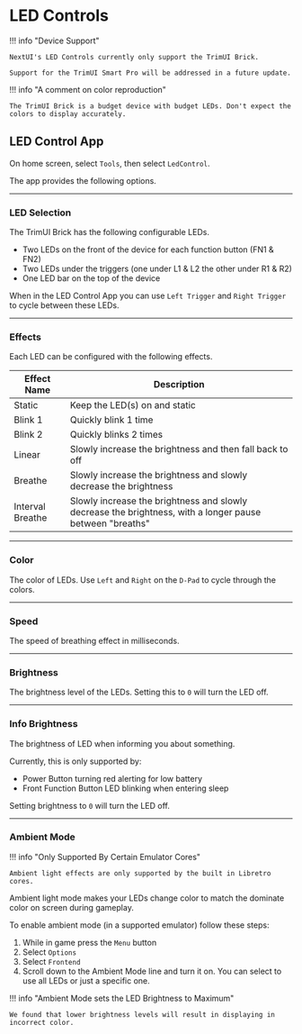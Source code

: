 # LED Controls

!!! info "Device Support"

    NextUI's LED Controls currently only support the TrimUI Brick.
        
    Support for the TrimUI Smart Pro will be addressed in a future update.

!!! info "A comment on color reproduction"

    The TrimUI Brick is a budget device with budget LEDs. Don't expect the colors to display accurately.

## LED Control App

On home screen, select `Tools`, then select `LedControl`.

The app provides the following options.

---

### LED Selection

The TrimUI Brick has the following configurable LEDs.

- Two LEDs on the front of the device for each function button (FN1 & FN2)
- Two LEDs under the triggers (one under L1 & L2 the other under R1 & R2)
- One LED bar on the top of the device

When in the LED Control App you can use `Left Trigger` and `Right Trigger` to cycle between these LEDs.

---

### Effects

Each LED can be configured with the following effects.

| Effect Name      | Description                                                                                              |
|------------------|----------------------------------------------------------------------------------------------------------|
| Static           | Keep the LED(s) on and static                                                                            |
| Blink 1          | Quickly blink 1 time                                                                                     |
| Blink 2          | Quickly blinks 2 times                                                                                   |
| Linear           | Slowly increase the brightness and then fall back to off                                                 |
| Breathe          | Slowly increase the brightness and slowly decrease the brightness                                        |
| Interval Breathe | Slowly increase the brightness and slowly decrease the brightness, with a longer pause between "breaths" |

---

### Color

The color of LEDs. Use `Left` and `Right` on the `D-Pad` to cycle through the colors.

---

### Speed

The speed of breathing effect in milliseconds.

---

### Brightness

The brightness level of the LEDs. Setting this to `0` will turn the LED off.

---

### Info Brightness

The brightness of LED when informing you about something.

Currently, this is only supported by:

- Power Button turning red alerting for low battery
- Front Function Button LED blinking when entering sleep

Setting brightness to `0` will turn the LED off.

---

### Ambient Mode

!!! info "Only Supported By Certain Emulator Cores"

    Ambient light effects are only supported by the built in Libretro cores.

Ambient light mode makes your LEDs change color to match the dominate color on screen during gameplay.

To enable ambient mode (in a supported emulator) follow these steps:

1. While in game press the `Menu` button
2. Select `Options`
3. Select `Frontend`
4. Scroll down to the Ambient Mode line and turn it on. You can select to use all LEDs or just a specific one.

!!! info "Ambient Mode sets the LED Brightness to Maximum"

    We found that lower brightness levels will result in displaying in incorrect color.
